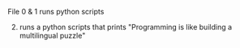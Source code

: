 File 
0 & 1 runs python scripts

2) runs a python scripts that prints "Programming is like building a multilingual puzzle"


